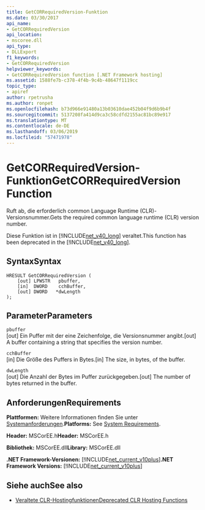```yaml
---
title: GetCORRequiredVersion-Funktion
ms.date: 03/30/2017
api_name:
- GetCORRequiredVersion
api_location:
- mscoree.dll
api_type:
- DLLExport
f1_keywords:
- GetCORRequiredVersion
helpviewer_keywords:
- GetCORRequiredVersion function [.NET Framework hosting]
ms.assetid: 1588fe7b-c378-4f4b-9c4b-48647f1119cc
topic_type:
- apiref
author: rpetrusha
ms.author: ronpet
ms.openlocfilehash: b73d966e91480a13b03610dae452b04f9d6b9b4f
ms.sourcegitcommit: 5137208fa414d9ca3c58cdfd2155ac81bc89e917
ms.translationtype: MT
ms.contentlocale: de-DE
ms.lasthandoff: 03/06/2019
ms.locfileid: "57471978"
---
```

# <a name="getcorrequiredversion-function"></a><span data-ttu-id="db9f8-102">GetCORRequiredVersion-Funktion</span><span class="sxs-lookup"><span data-stu-id="db9f8-102">GetCORRequiredVersion Function</span></span>
<span data-ttu-id="db9f8-103">Ruft ab, die erforderlich common Language Runtime (CLR)-Versionsnummer.</span><span class="sxs-lookup"><span data-stu-id="db9f8-103">Gets the required common language runtime (CLR) version number.</span></span>  
  
 <span data-ttu-id="db9f8-104">Diese Funktion ist in [!INCLUDE[net_v40_long](../../../../includes/net-v40-long-md.md)] veraltet.</span><span class="sxs-lookup"><span data-stu-id="db9f8-104">This function has been deprecated in the [!INCLUDE[net_v40_long](../../../../includes/net-v40-long-md.md)].</span></span>  
  
## <a name="syntax"></a><span data-ttu-id="db9f8-105">Syntax</span><span class="sxs-lookup"><span data-stu-id="db9f8-105">Syntax</span></span>  
  
```  
HRESULT GetCORRequiredVersion (  
    [out] LPWSTR   pbuffer,  
    [in]  DWORD    cchBuffer,  
    [out] DWORD   *dwLength  
);  
```  
  
## <a name="parameters"></a><span data-ttu-id="db9f8-106">Parameter</span><span class="sxs-lookup"><span data-stu-id="db9f8-106">Parameters</span></span>  
 `pbuffer`  
 <span data-ttu-id="db9f8-107">[out] Ein Puffer mit der eine Zeichenfolge, die Versionsnummer angibt.</span><span class="sxs-lookup"><span data-stu-id="db9f8-107">[out] A buffer containing a string that specifies the version number.</span></span>  
  
 `cchBuffer`  
 <span data-ttu-id="db9f8-108">[in] Die Größe des Puffers in Bytes.</span><span class="sxs-lookup"><span data-stu-id="db9f8-108">[in] The size, in bytes, of the buffer.</span></span>  
  
 `dwLength`  
 <span data-ttu-id="db9f8-109">[out] Die Anzahl der Bytes im Puffer zurückgegeben.</span><span class="sxs-lookup"><span data-stu-id="db9f8-109">[out] The number of bytes returned in the buffer.</span></span>  
  
## <a name="requirements"></a><span data-ttu-id="db9f8-110">Anforderungen</span><span class="sxs-lookup"><span data-stu-id="db9f8-110">Requirements</span></span>  
 <span data-ttu-id="db9f8-111">**Plattformen:** Weitere Informationen finden Sie unter [Systemanforderungen](../../../../docs/framework/get-started/system-requirements.md).</span><span class="sxs-lookup"><span data-stu-id="db9f8-111">**Platforms:** See [System Requirements](../../../../docs/framework/get-started/system-requirements.md).</span></span>  
  
 <span data-ttu-id="db9f8-112">**Header:** MSCorEE.h</span><span class="sxs-lookup"><span data-stu-id="db9f8-112">**Header:** MSCorEE.h</span></span>  
  
 <span data-ttu-id="db9f8-113">**Bibliothek:** MSCorEE.dll</span><span class="sxs-lookup"><span data-stu-id="db9f8-113">**Library:** MSCorEE.dll</span></span>  
  
 <span data-ttu-id="db9f8-114">**.NET Framework-Versionen:** [!INCLUDE[net_current_v10plus](../../../../includes/net-current-v10plus-md.md)]</span><span class="sxs-lookup"><span data-stu-id="db9f8-114">**.NET Framework Versions:** [!INCLUDE[net_current_v10plus](../../../../includes/net-current-v10plus-md.md)]</span></span>  
  
## <a name="see-also"></a><span data-ttu-id="db9f8-115">Siehe auch</span><span class="sxs-lookup"><span data-stu-id="db9f8-115">See also</span></span>
- [<span data-ttu-id="db9f8-116">Veraltete CLR-Hostingfunktionen</span><span class="sxs-lookup"><span data-stu-id="db9f8-116">Deprecated CLR Hosting Functions</span></span>](../../../../docs/framework/unmanaged-api/hosting/deprecated-clr-hosting-functions.md)

